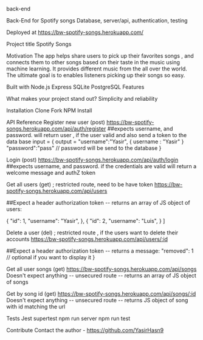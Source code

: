 back-end

Back-End for Spotify songs
Database, server/api, authentication, testing

Deployed at
https://bw-spotify-songs.herokuapp.com/

Project title
Spotify Songs

Motivation
The app helps share users to pick up their favorites songs , and connects them to other songs based on their taste in the music using machine learning. It provides different music from the all over the world. The ultimate goal is to enables listeners picking up their songs so easy.

Built with
Node.js
Express
SQLite
PostgreSQL
Features

What makes your project stand out?
Simplicity and reliability

Installation
Clone Fork NPM Install

API Reference
Register new user (post)
https://bw-spotify-songs.herokuapp.com/api/auth/register
##expects username, and password. 
will return user , 
if the user valid 
and also send a token to the data base
input  = {                                     output = 
	"username":"Yasir",                           { username : "Yasir" }
	"password":"pass" 
    // password will be send to the database
}



Login (post)
https://bw-spotify-songs.herokuapp.com/api/auth/login
##expects username, and password.
if the credentials are valid 
 will return a welcome message and authZ token

Get all users (get) ; restricted route, need to be have token
https://bw-spotify-songs.herokuapp.com/api/users

##Expect a header authorization token 
-- returns an array of JS object of users:

{
"id": 1,
"username": "Yasir",
},
{
"id": 2,
"username": "Luis",
}
]


Delete a user (del) ; restricted route , if the users want to delete their accounts
https://bw-spotify-songs.herokuapp.com/api/users/:id

##Expect a header authorization token 
-- returns a message:
"removed": 1 // optional if you want to display it
}

Get all user songs (get)
https://bw-spotify-songs.herokuapp.com/api/songs Doesn't expect anything -- unsecured route -- returns an array of JS object of songs

Get by song id (get)
https://bw-spotify-songs.herokuapp.com/api/songs/:id Doesn't expect anything -- unsecured route -- returns JS object of song with id matching the url


Tests
Jest
supertest
npm run server npm run test

Contribute
Contact the author - https://github.com/YasirHasn9
